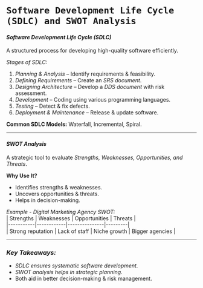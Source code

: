 # `Software Development Life Cycle (SDLC) and SWOT Analysis`

#### _Software Development Life Cycle (SDLC)_

A structured process for developing high-quality software efficiently.

_Stages of SDLC:_

1. _Planning & Analysis_ – Identify requirements & feasibility.
2. _Defining Requirements_ – Create an _SRS document_.
3. _Designing Architecture_ – Develop a _DDS document_ with risk assessment.
4. _Development_ – Coding using various programming languages.
5. _Testing_ – Detect & fix defects.
6. _Deployment & Maintenance_ – Release & update software.

**Common SDLC Models:** Waterfall, Incremental, Spiral.

---

#### _SWOT Analysis_

A strategic tool to evaluate _Strengths, Weaknesses, Opportunities, and Threats_.

**Why Use It?**

- Identifies strengths & weaknesses.
- Uncovers opportunities & threats.
- Helps in decision-making.

_Example - Digital Marketing Agency SWOT:_  
| Strengths | Weaknesses | Opportunities | Threats |  
|-----------|------------|---------------|---------|  
| Strong reputation | Lack of staff | Niche growth | Bigger agencies |

---

### _Key Takeaways:_

- _SDLC ensures systematic software development._
- _SWOT analysis helps in strategic planning._
- Both aid in better decision-making & risk management.
